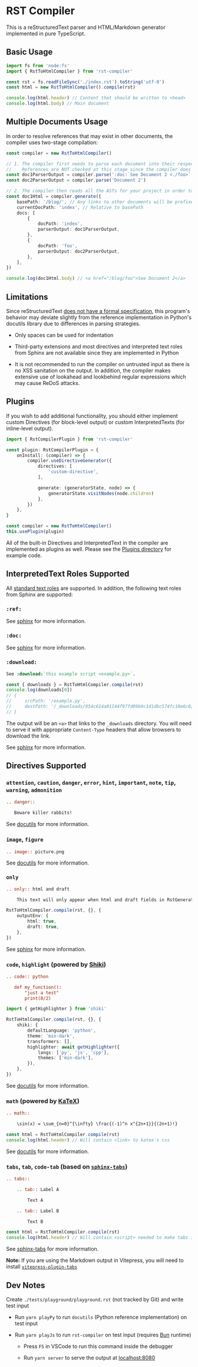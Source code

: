 # RST Compiler

This is a reStructuredText parser and HTML/Markdown generator implemented in pure TypeScript.

## Basic Usage

``` ts
import fs from 'node:fs'
import { RstToHtmlCompiler } from 'rst-compiler'

const rst = fs.readFileSync('./index.rst').toString('utf-8')
const html = new RstToHtmlCompiler().compile(rst)

console.log(html.header) // Content that should be written to <head>
console.log(html.body) // Main document
```

## Multiple Documents Usage

In order to resolve references that may exist in other documents, the compiler uses two-stage compilation:

```ts
const compiler = new RstToHtmlCompiler()

// 1. The compiler first needs to parse each document into their respective ASTs
//    References are NOT checked at this stage since the compiler does not know what other documents you may have
const doc1ParserOutput = compiler.parse(':doc:`See Document 2 <./foo>`')
const doc2ParserOutput = compiler.parse('Document 2')

// 2. The compiler then reads all the ASTs for your project in order to resolve references and generate HTML
const doc1Html = compiler.generate({
    basePath: '/blog/', // Any links to other documents will be prefixed with this value
    currentDocPath: 'index', // Relative to basePath
    docs: [
        {
            docPath: 'index',
            parserOutput: doc1ParserOutput,
        },
        {
            docPath: 'foo',
            parserOutput: doc2ParserOutput,
        },
    ],
})

console.log(doc1Html.body) // <a href="/blog/foo">See Document 2</a>
```

<!--
===============================================================================
MARK: Limitations
===============================================================================
-->
## Limitations

Since reStructuredText [does not have a formal specification](https://docutils.sourceforge.io/docs/dev/rst/problems.html#formal-specification),
this program's behavior may deviate slightly from the reference implementation in Python's docutils library due to differences in parsing strategies.

* Only spaces can be used for indentation

* Third-party extensions and most directives and interpreted text roles from Sphinx are not available since they are implemented in Python

* It is not recommended to run the compiler on untrusted input as there is no XSS sanitation on the output.
  In addition, the compiler makes extensive use of lookahead and lookbehind regular expressions which may cause ReDoS attacks.

<!--
===============================================================================
MARK: Plugins
===============================================================================
-->
## Plugins

If you wish to add additional functionality, you should either implement custom Directives (for block-level output) or custom InterpretedTexts (for inline-level output).

```ts
import { RstCompilerPlugin } from 'rst-compiler'

const plugin: RstCompilerPlugin = {
    onInstall: (compiler) => {
        compiler.useDirectiveGenerator({
            directives: [
                'custom-directive',
            ],

            generate: (generatorState, node) => {
                generatorState.visitNodes(node.children)
            },
        })
    },
}

const compiler = new RstToHtmlCompiler()
this.usePlugin(plugin)
```

All of the built-in Directives and InterpretedText in the compiler are implemented as plugins as well.
Please see the [Plugins directory](https://github.com/Trinovantes/rst-compiler/tree/master/src/Plugins) for example code.

<!--
===============================================================================
MARK: InterpretedText
===============================================================================
-->
## InterpretedText Roles Supported

All [standard text roles](https://docutils.sourceforge.io/docs/ref/rst/roles.html) are supported.
In addition, the following text roles from Sphinx are supported:

<!-- ====================================================================== -->
### `:ref:`

See [sphinx](https://www.sphinx-doc.org/en/master/usage/referencing.html#role-ref) for more information.

<!-- ====================================================================== -->
### `:doc:`

See [sphinx](https://www.sphinx-doc.org/en/master/usage/referencing.html#role-doc) for more information.

<!-- ====================================================================== -->
### `:download:`

```rst
See :download:`this example script <example.py>`.
```

```ts
const { downloads } = RstToHtmlCompiler.compile(rst)
console.log(downloads[0])
// {
//     srcPath: '/example.py',
//     destPath: '/_downloads/954c614a01144f97fd09b9c1d1dbc574fc10e6c0/example.py',
// }
```

The output will be an `<a>` that links to the `_downloads` directory.
You will need to serve it with appropriate `Content-Type` headers that allow browsers to download the link.

See [sphinx](https://www.sphinx-doc.org/en/master/usage/referencing.html#role-download) for more information.

<!--
===============================================================================
MARK: Directives
===============================================================================
-->
## Directives Supported

<!-- ====================================================================== -->
### `attention`, `caution`, `danger`, `error`, `hint`, `important`, `note`, `tip`, `warning`, `admonition`

```rst
.. danger::

   Beware killer rabbits!
```

See [docutils](https://docutils.sourceforge.io/docs/ref/rst/directives.html#specific-admonitions) for more information.

<!-- ====================================================================== -->
### `image`, `figure`

```rst
.. image:: picture.png
```

See [docutils](https://docutils.sourceforge.io/docs/ref/rst/directives.html#image) for more information.

<!-- ====================================================================== -->
### `only`

```rst
.. only:: html and draft

    This text will only appear when html and draft fields in RstGeneratorOptions.outputEnv are true
```

```ts
RstToHtmlCompiler.compile(rst, {}, {
    outputEnv: {
        html: true,
        draft: true,
    },
})
```

See [sphinx](https://www.sphinx-doc.org/en/master/usage/restructuredtext/directives.html#directive-only) for more information.

<!-- ====================================================================== -->
### `code`, `highlight` (powered by [Shiki](https://shiki.style/))

```rst
.. code:: python

   def my_function():
       "just a test"
       print(8/2)
```

```ts
import { getHighlighter } from 'shiki'

RstToHtmlCompiler.compile(rst, {}, {
    shiki: {
        defaultLanguage: 'python',
        theme: 'min-dark',
        transformers: [],
        highlighter: await getHighlighter({
            langs: ['py', 'js', 'cpp'],
            themes: ['min-dark'],
        }),
    },
})
```

See [docutils](https://docutils.sourceforge.io/docs/ref/rst/directives.html#code) for more information.

<!-- ====================================================================== -->
### `math` (powered by [KaTeX](https://katex.org/))

```rst
.. math::

    \sin(x) = \sum_{n=0}^{\infty} \frac{(-1)^n x^{2n+1}}{(2n+1)!}
```

```ts
const html = RstToHtmlCompiler.compile(rst)
console.log(html.header) // Will contain <link> to katex's css
```

See [docutils](https://docutils.sourceforge.io/docs/ref/rst/directives.html#math) for more information.

<!-- ====================================================================== -->
### `tabs`, `tab`, `code-tab` (based on [`sphinx-tabs`](https://pypi.org/project/sphinx-tabs/))

```rst
.. tabs::

    .. tab:: Label A

        Text A

    .. tab:: Label B

        Text B
```

```ts
const html = RstToHtmlCompiler.compile(rst)
console.log(html.header) // Will contain <script> needed to make tabs interactive
```

See [sphinx-tabs](https://pypi.org/project/sphinx-tabs/) for more information.

**Note:** If you are using the Markdown output in Vitepress, you will need to install [`vitepress-plugin-tabs`](https://vitepress-plugins.sapphi.red/tabs/)

<!--
===============================================================================
MARK: Dev Notes
===============================================================================
-->
## Dev Notes

Create `./tests/playground/playground.rst` (not tracked by Git) and write test input

* Run `yarn playPy` to run `docutils` (Python reference implementation) on test input

* Run `yarn playJs` to run `rst-compiler` on test input (requires [Bun](https://bun.sh/) runtime)

    * Press `F5` in VSCode to run this command inside the debugger

    * Run `yarn server` to serve the output at [localhost:8080](http://localhost:8080)
